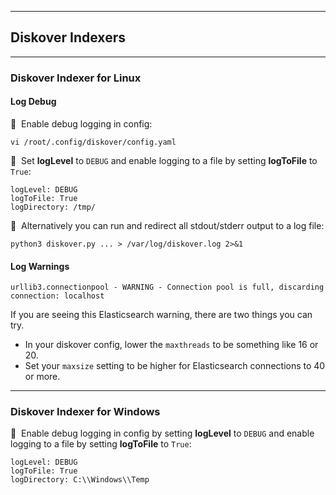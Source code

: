 ___
## Diskover Indexers
___

### Diskover Indexer for Linux

#### Log Debug

🔴 &nbsp;Enable debug logging in config:
```
vi /root/.config/diskover/config.yaml
```

🔴 &nbsp;Set **logLevel** to `DEBUG` and enable logging to a file by setting **logToFile** to `True`:
```
logLevel: DEBUG
logToFile: True
logDirectory: /tmp/
```

🔴 &nbsp;Alternatively you can run and redirect all stdout/stderr output to a log file:
```
python3 diskover.py ... > /var/log/diskover.log 2>&1
```

#### Log Warnings

`urllib3.connectionpool - WARNING - Connection pool is full, discarding connection: localhost`

If you are seeing this Elasticsearch warning, there are two things you can try. 

- In your diskover config, lower the `maxthreads` to be something like 16 or 20.
- Set your `maxsize` setting to be higher for Elasticsearch connections to 40 or more.

___
### Diskover Indexer for Windows

🔴 &nbsp;Enable debug logging in config by setting **logLevel** to `DEBUG` and enable logging to a file by setting **logToFile** to `True`:
```
logLevel: DEBUG
logToFile: True
logDirectory: C:\\Windows\\Temp
```

